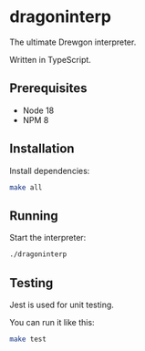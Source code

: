 # dragoninterp

The ultimate Drewgon interpreter.

Written in TypeScript.

## Prerequisites

- Node 18
- NPM 8

## Installation

Install dependencies: 

```sh
make all
```

## Running

Start the interpreter:

```sh
./dragoninterp
```

## Testing

Jest is used for unit testing.

You can run it like this:

```sh
make test
```